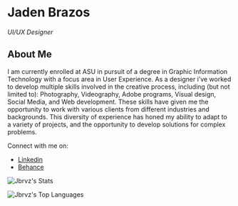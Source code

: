 # Jaden Brazos
*UI/UX Designer*

## About Me
I am currently enrolled at ASU in pursuit of a degree in Graphic Information Technology with a focus area in User Experience. As a designer i’ve worked to develop multiple skills involved in the creative process, including (but not limited to): Photography, Videography, Adobe programs, Visual design, Social Media, and Web development. These skills have given me the opportunity to work with various clients from different industries and backgrounds. This diversity of experience has honed my ability to adapt to a variety of projects, and the opportunity to develop solutions for complex problems.



Connect with me on:
- [Linkedin](https://www.linkedin.com/in/jbrvz/)
- [Behance](https://www.behance.net/Jbrzzs)


![Jbrvz's Stats](https://github-readme-stats.vercel.app/api?username=Jbrvz&theme=gotham&show_icons=true&hide_border=true&count_private=true)

  ![Jbrvz's Top Languages](https://github-readme-stats.vercel.app/api/top-langs/?username=Jbrvz&theme=gotham&show_icons=true&hide_border=true&layout=compact)


